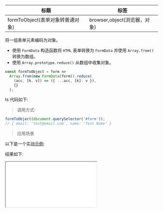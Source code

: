 | 标题                             | 标签                         |
| -------------------------------- | ---------------------------- |
| formToObject(表单对象转普通对象) | browser,object(浏览器，对象) |

将一组表单元素编码为对象。

- 使用 `FormData` 构造函数将 `HTML` 表单转换为 `FormData` 并使用 `Array.from()` 转换为数组。
- 使用 `Array.prototype.reduce()` 从数组中收集对象。

```js
const formToObject = form =>
  Array.from(new FormData(form)).reduce(
    (acc, [k, v]) => ({ ...acc, [k]: v }),
    {}
  );
```

ts 代码如下:

<div class="code-editor" data-url="codes/javascript/ts/form-to-object.ts" data-language="typescript"></div>

> 调用方式:

```js
formToObject(document.querySelector('#form'));
// { email: 'test@email.com', name: 'Test Name' }
```

> 应用场景

以下是一个实战<a href="codes/javascript/html/form-to-object.html" target="_blank" rel="noopener noreferrer">示例</a>:

<div class="code-editor" data-url="codes/javascript/html/form-to-object.html" data-language="html"></div>

结果如下:

<iframe src="codes/javascript/html/form-to-object.html"></iframe>
